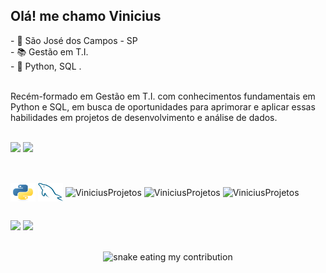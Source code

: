 ## Olá! me chamo Vinicius 
<div>
  <a href="https://github.com/ViniciusProjetos"></a>
      - 📍 São José dos Campos - SP<br>
      - 📚 Gestão em T.I.<br>
      - 🤹 Python, SQL .<br>
<br>  
    <p> Recém-formado em Gestão em T.I. com conhecimentos fundamentais em Python e SQL, em busca de oportunidades para aprimorar e aplicar essas habilidades em projetos de desenvolvimento e análise de dados.</p>
    <br> 
  <img height="180em" src="https://github-readme-stats.vercel.app/api?username=ViniciusProjetos&show_icons=true&theme=dark&include_all_commits=true&count_private=true"/>
  <img height="180em" src="https://github-readme-stats.vercel.app/api/top-langs/?username=ViniciusProjetos&layout=compact&langs_count=7&theme=dark"/>

##
</div>

<div style="display: inline_block"><br>
  <img align="center" alt="ViniciusProjetos" height="30" width="40" src="https://raw.githubusercontent.com/devicons/devicon/master/icons/python/python-original.svg">

  <img align="center" alt="ViniciusProjetos" height="30" width="40" src="https://raw.githubusercontent.com/devicons/devicon/master/icons/mysql/mysql-original.svg">

<img align="center" alt="ViniciusProjetos" height="30" width="80" src="https://img.shields.io/badge/C%2B%2B-00599C?style=for-the-badge&logo=c%2B%2B&logoColor=white">

<img align="center" alt="ViniciusProjetos" height="30" width="140" src="https://img.shields.io/badge/AMD-Radeon_RX_5500-ED1C24?style=for-the-badge&logo=amd&logoColor=white">

<img align="center" alt="ViniciusProjetos" height="30" width="80" src="https://img.shields.io/badge/Opera-FF1B2D?style=for-the-badge&logo=Opera&logoColor=white">

</div>
  
##
  
 
  <a href = "mailto:viniciuslili@yahoo.com.br"><img src="https://img.shields.io/badge/-Gmail-%23333?style=for-the-badge&logo=gmail&logoColor=white" target="_blank"></a>
  <a href="https://www.linkedin.com/in/vinicius-soares-819b381b8/" target="_blank"><img src="https://img.shields.io/badge/-LinkedIn-%230077B5?style=for-the-badge&logo=linkedin&logoColor=white" target="_blank"></a>
 
 
</div>

<div align="center">
  <br>
  <img alt="snake eating my contribution" src="https://github.com/ViniciusProjetos/ViniciusProjetos/blob/output/github-contribution-grid-snake.svg">
  <br>
  <br>
  <br>
</div>
